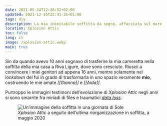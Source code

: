 ```yaml
---
date: 2021-05-24T12:20:52+02:00
updated: 2021-12-15T22:41:31+01:00
tags: diy
description: La mia inimitabile soffitta da sogno, affacciata sul mare di Riva Ligure
location: Xplosion Attic
toc: false
lang: it
image: /xplosion-attic.webp
main: true
---
```

Sin da quando avevo 10 anni sognavo di trasferire la mia cameretta nella soffitta della mia casa a Riva Ligure, dove sono cresciuto. Riuscii a convincere i miei genitori ad appena 16 anni, mentre solamente nel *lockdown* del fui in grado di trasformarla in uno spazio veramente **mio**, costruendo le mie amate <cite>[[Gianna]]</cite> e <cite>[[Aida]]</cite>.

Purtroppo le immagini testimoni dell’evoluzione di <cite>Xplosion Attic</cite> negli anni si sono smarrite fra miriadi di files e traumatici [*data loss*](https://tommi.space/storage#data-loss 'Narrazione dei miei data loss').

<figure>
	<img src='{{ image }}' alt='Un’immagine della soffitta in una giornata di Sole'>
	<figcaption><cite>Xplosion Attic</cite> a seguito dell’ultima riorganizzazione in soffitta, a maggio 2020</figcaption>
</figure>
